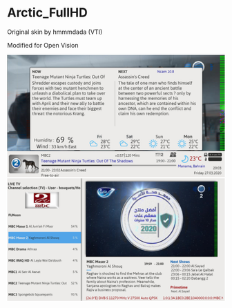 Arctic_FullHD
=============
Original skin by hmmmdada (VTI)

Modified for Open Vision

![Screenshot](Arctic-1.jpg)
![Screenshot](Arctic-2.jpg)
